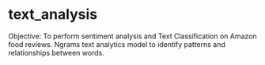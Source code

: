 # text_analysis
Objective: To perform sentiment analysis and Text Classification on Amazon food reviews. Ngrams text analytics model to  identify patterns and relationships between words.  
